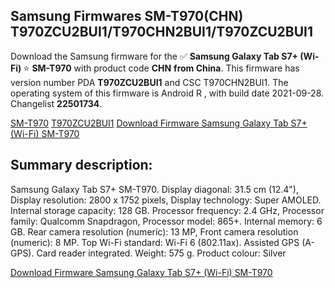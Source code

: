 <h2>Samsung Firmwares SM-T970(CHN) T970ZCU2BUI1/T970CHN2BUI1/T970ZCU2BUI1</h2>
Download the Samsung firmware for the ✅ <strong>Samsung Galaxy Tab S7+ (Wi-Fi) </strong> ⭐ <strong>SM-T970</strong> with product code <strong>CHN</strong> <strong> from China</strong>. This firmware has version number PDA <strong>T970ZCU2BUI1</strong> and CSC T970CHN2BUI1. The operating system of this firmware is Android R , with build date 2021-09-28. Changelist <strong>22501734</strong>.


[SM-T970](https://samfirm.shop/samsung/model/SM-T970)
[T970ZCU2BUI1](https://samfirm.shop/samsung/pda/T970ZCU2BUI1)
[Download Firmware Samsung Galaxy Tab S7+ (Wi-Fi) SM-T970](https://samfirm.shop/samsung/firmware/461296)
<h2>Summary description:</h2>
<p>Samsung Galaxy Tab S7+ SM-T970. Display diagonal: 31.5 cm (12.4"), Display resolution: 2800 x 1752 pixels, Display technology: Super AMOLED. Internal storage capacity: 128 GB. Processor frequency: 2.4 GHz, Processor family: Qualcomm Snapdragon, Processor model: 865+. Internal memory: 6 GB. Rear camera resolution (numeric): 13 MP, Front camera resolution (numeric): 8 MP. Top Wi-Fi standard: Wi-Fi 6 (802.11ax). Assisted GPS (A-GPS). Card reader integrated. Weight: 575 g. Product colour: Silver</p>


[Download Firmware Samsung Galaxy Tab S7+ (Wi-Fi) SM-T970](https://samfirm.shop/samsung/firmware/461296)
